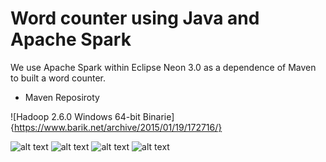 # Word counter using Java and Apache Spark

We use Apache Spark within Eclipse Neon 3.0 as a dependence of Maven to built a word counter.

* Maven Reposiroty

![Hadoop 2.6.0 Windows 64-bit Binarie]{https://www.barik.net/archive/2015/01/19/172716/}

![alt text](https://raw.githubusercontent.com/heitorb/Word_Counter_using_Java_and_Spark/master/java.jpg) ![alt text](https://raw.githubusercontent.com/heitorb/Word_Counter_using_Java_and_Spark/master/spark.png) ![alt text](https://raw.githubusercontent.com/heitorb/Word_Counter_using_Java_and_Spark/master/hadoop.jpg) ![alt text](https://raw.githubusercontent.com/heitorb/Word_Counter_using_Java_and_Spark/master/maven.jpg)
